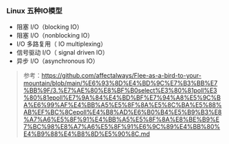 ### Linux 五种IO模型

- 阻塞 I/O（blocking IO）
- 阻塞 I/O（nonblocking IO）
- I/O 多路复用（ IO multiplexing）
- 信号驱动 I/O（ signal driven IO）
- 异步 I/O（asynchronous IO）

> 参考：https://github.com/affectalways/Flee-as-a-bird-to-your-mountain/blob/main/%E6%93%8D%E4%BD%9C%E7%B3%BB%E7%BB%9F/3.%E7%AE%80%E8%BF%B0select%E3%80%81poll%E3%80%81epoll%E7%9A%84%E4%BD%BF%E7%94%A8%E5%9C%BA%E6%99%AF%E4%BB%A5%E5%8F%8A%E5%8C%BA%E5%88%AB%EF%BC%8Cepoll%E4%B8%AD%E6%B0%B4%E5%B9%B3%E8%A7%A6%E5%8F%91%E4%BB%A5%E5%8F%8A%E8%BE%B9%E7%BC%98%E8%A7%A6%E5%8F%91%E6%9C%89%E4%BB%80%E4%B9%88%E4%B8%8D%E5%90%8C.md

